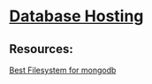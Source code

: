 # <u>Database Hosting</u>

## Resources:

[Best Filesystem for mongodb](https://scalegrid.io/blog/xfs-vs-ext4-comparing-mongodb-performance-on-aws-ec2/)